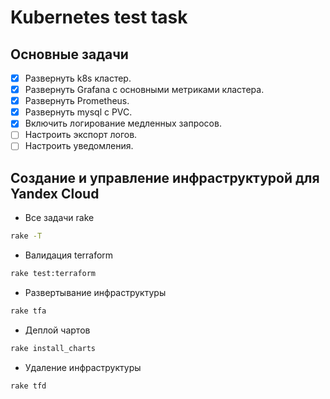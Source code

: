 # Kubernetes test task

## Основные задачи

- [x] Развернуть k8s кластер.
- [x] Развернуть Grafana с основными метриками кластера.
- [x] Развернуть Prometheus.
- [x] Развернуть mysql с PVC.
- [x] Включить логирование медленных запросов.
- [ ] Настроить экспорт логов.
- [ ] Настроить уведомления.

## Создание и управление инфраструктурой для Yandex Cloud

- Все задачи rake
```bash
rake -T 
```
- Валидация terraform
```bash
rake test:terraform
```
- Развертывание инфраструктуры
```bash
rake tfa
```
- Деплой чартов
```bash
rake install_charts
```
- Удаление инфраструктуры
```bash
rake tfd
```

